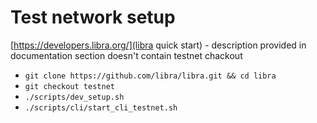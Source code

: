# Test network setup
[https://developers.libra.org/](libra quick start) - description provided in documentation section doesn't contain testnet chackout
- `git clone https://github.com/libra/libra.git && cd libra`
- `git checkout testnet`
- `./scripts/dev_setup.sh`
- `./scripts/cli/start_cli_testnet.sh`
